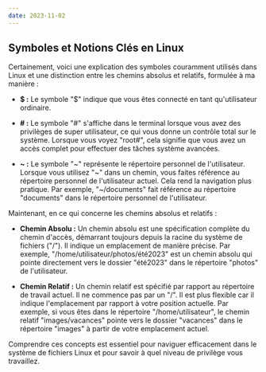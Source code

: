 ```yaml
---
date: 2023-11-02
---
```

## Symboles et Notions Clés en Linux

Certainement, voici une explication des symboles couramment utilisés dans Linux et une distinction entre les chemins absolus et relatifs, formulée à ma manière :

- **$ :** Le symbole "$" indique que vous êtes connecté en tant qu'utilisateur ordinaire.

- **# :** Le symbole "#" s'affiche dans le terminal lorsque vous avez des privilèges de super utilisateur, ce qui vous donne un contrôle total sur le système. Lorsque vous voyez "root#", cela signifie que vous avez un accès complet pour effectuer des tâches système avancées.

- **~ :** Le symbole "~" représente le répertoire personnel de l'utilisateur. Lorsque vous utilisez "~" dans un chemin, vous faites référence au répertoire personnel de l'utilisateur actuel. Cela rend la navigation plus pratique. Par exemple, "~/documents" fait référence au répertoire "documents" dans le répertoire personnel de l'utilisateur.

Maintenant, en ce qui concerne les chemins absolus et relatifs :

- **Chemin Absolu :** Un chemin absolu est une spécification complète du chemin d'accès, démarrant toujours depuis la racine du système de fichiers ("/"). Il indique un emplacement de manière précise. Par exemple, "/home/utilisateur/photos/été2023" est un chemin absolu qui pointe directement vers le dossier "été2023" dans le répertoire "photos" de l'utilisateur.

- **Chemin Relatif :** Un chemin relatif est spécifié par rapport au répertoire de travail actuel. Il ne commence pas par un "/". Il est plus flexible car il indique l'emplacement par rapport à votre position actuelle. Par exemple, si vous êtes dans le répertoire "/home/utilisateur", le chemin relatif "images/vacances" pointe vers le dossier "vacances" dans le répertoire "images" à partir de votre emplacement actuel.

Comprendre ces concepts est essentiel pour naviguer efficacement dans le système de fichiers Linux et pour savoir à quel niveau de privilège vous travaillez.